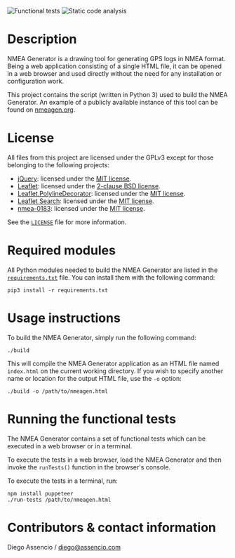 ![Functional tests](https://github.com/dassencio/nmeagen/workflows/Functional%20tests/badge.svg)
![Static code analysis](https://github.com/dassencio/nmeagen/workflows/Static%20code%20analysis/badge.svg)

# Description

NMEA Generator is a drawing tool for generating GPS logs in NMEA format. Being
a web application consisting of a single HTML file, it can be opened in a web
browser and used directly without the need for any installation or configuration
work.

This project contains the script (written in Python 3) used to build the
NMEA Generator. An example of a publicly available instance of this tool can be
found on [nmeagen.org](https://nmeagen.org).

# License

All files from this project are licensed under the GPLv3 except for those
belonging to the following projects:

- [jQuery](https://jquery.com/): licensed under the
  [MIT license](https://github.com/jquery/jquery/blob/master/LICENSE.txt).
- [Leaflet](https://leafletjs.com/): licensed under the
  [2-clause BSD license](https://github.com/Leaflet/Leaflet/blob/master/LICENSE).
- [Leaflet.PolylineDecorator](https://github.com/bbecquet/Leaflet.PolylineDecorator):
  licensed under the [MIT license](https://github.com/bbecquet/Leaflet.PolylineDecorator/blob/master/LICENSE).
- [Leaflet Search](https://github.com/stefanocudini/leaflet-search): licensed
  under the [MIT license](https://github.com/stefanocudini/leaflet-search/blob/master/license.txt).
- [nmea-0183](https://github.com/nherment/node-nmea): licensed under the
  [MIT license](https://github.com/nherment/node-nmea/blob/master/LICENSE).

See the [`LICENSE`](https://github.com/dassencio/nmeagen/tree/master/LICENSE)
file for more information.

# Required modules

All Python modules needed to build the NMEA Generator are listed in the
[`requirements.txt`](https://github.com/dassencio/nmeagen/tree/master/requirements.txt)
file. You can install them with the following command:

    pip3 install -r requirements.txt

# Usage instructions

To build the NMEA Generator, simply run the following command:

    ./build

This will compile the NMEA Generator application as an HTML file named
`index.html` on the current working directory. If you wish to specify another
name or location for the output HTML file, use the `-o` option:

    ./build -o /path/to/nmeagen.html

# Running the functional tests

The NMEA Generator contains a set of functional tests which can be executed in
a web browser or in a terminal.

To execute the tests in a web browser, load the NMEA Generator and then
invoke the `runTests()` function in the browser's console.

To execute the tests in a terminal, run:

    npm install puppeteer
    ./run-tests /path/to/nmeagen.html

# Contributors & contact information

Diego Assencio / diego@assencio.com
